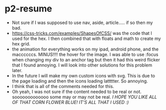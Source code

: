 p2-resume
=========

* Not sure if I was supposed to use nav, aside, article..... if so then my bad.
* https://css-tricks.com/examples/ShapesOfCSS/ was the code that I used for the hex. I then combined that with floats and math to create my hex grid.
* the animation for everything works on my ipad, android phone, and the maccccccs. MINUS!!!! the hover for the image. I was able to use :focus when changing my div to an anchor tag but then it had this weird flicker that I found annoying. I will look into other solutions for this problem later.
* In the future I will make my own custom icons with svg. This is due to the page loading and then the icons loading lattttter. So annoying.
* I think that is all of the comments needed for this.
* Oh yeah, I was not sure if the content needed to be real or not. sooooooooooooo some may or may not be real.
*I HOPE YOU LIKE ALL OF THAT CORN FLOWER BLUE! IT'S ALL THAT I USED :)*
